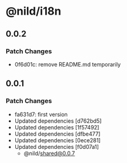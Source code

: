 # @nild/i18n

## 0.0.2

### Patch Changes

- 0f6d01c: remove README.md temporarily

## 0.0.1

### Patch Changes

- fa631d7: first version
- Updated dependencies [d762bd5]
- Updated dependencies [1f57492]
- Updated dependencies [dfbe477]
- Updated dependencies [0ece281]
- Updated dependencies [f0d07a1]
  - @nild/shared@0.0.7

